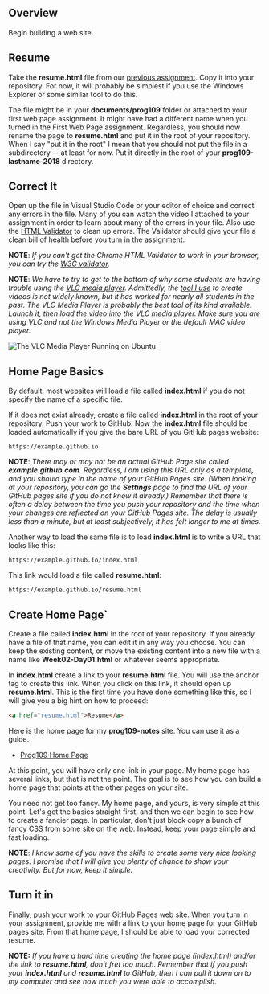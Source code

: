 ## Overview

Begin building a web site.

## Resume

Take the **resume.html** file from our [previous assignment][pr-resume]. Copy it into your repository. For now, it will probably be simplest if you use the Windows Explorer or some similar tool to do this.

The file might be in your **documents/prog109** folder or attached to your first web page assignment. It might have had a different name when you turned in the First Web Page assignment. Regardless, you should now rename the page to **resume.html** and put it in the root of your repository. When I say "put it in the root" I mean that you should not put the file in a subdirectory -- at least for now. Put it directly in the root of your **prog109-lastname-2018** directory.

## Correct It

Open up the file in Visual Studio Code or your editor of choice and correct any errors in the file. Many of you can watch the video I attached to your assignment in order to learn about many of the errors in your file. Also use the [HTML Validator][hv] to clean up errors. The Validator should give your file a clean bill of health before you turn in the assignment.

**NOTE**: _If you can't get the Chrome HTML Validator to work in your browser, you can try the [W3C validator][w3cv]._

**NOTE**: _We have to try to get to the bottom of why some students are having trouble using the [VLC media player][vlcm]. Admittedly, the [tool I use][kazam] to create videos is not widely known, but it has worked for nearly all students in the past. The VLC Media Player is probably the best tool of its kind available. Launch it, then load the video into the VLC media player. Make sure you are using VLC and not the Windows Media Player or the default MAC video player._

![The VLC Media Player Running on Ubuntu][vlcu]

## Home Page Basics

By default, most websites will load a file called **index.html** if you do not specify the name of a specific file.

If it does not exist already, create a file called **index.html** in the root of your repository. Push your work to GitHub. Now the **index.html** file should be loaded automatically if you give the bare URL of you GitHub pages website:

```
https://example.github.io
```

**NOTE**: _There may or may not be an actual GitHub Page site called **example.github.com**. Regardless, I am using this URL only as a template, and you should type in the name of your GitHub Pages site. (When looking at your repository, you can go the **Settings** page to find the URL of your GitHub pages site if you do not know it already.) Remember that there is often a delay between the time you push your repository and the time when your changes are reflected on your GitHub Pages site. The delay is usually less than a minute, but at least subjectively, it has felt longer to me at times._

Another way to load the same file is to load **index.html** is to write a URL that looks like this:

```
https://example.github.io/index.html
```

This link would load a file called **resume.html**:

```
https://example.github.io/resume.html
```

## Create Home Page`

Create a file called **index.html** in the root of your repository. If you already have a file of that name, you can edit it in any way you choose. You can keep the existing content, or move the existing content into a new file with a name like **Week02-Day01.html** or whatever seems appropriate.

In **index.html** create a link to your **resume.html** file. You will use the anchor tag to create this link. When you click on this link, it should open up **resume.html**. This is the first time you have done something like this, so I will give you a big hint on how to proceed:

```HTML
<a href="resume.html">Resume</a>
```

Here is the home page for my **prog109-notes** site. You can use it as a guide.

- [Prog109 Home Page](https://www.elvenware.com/teach/prog109/)

At this point, you will have only one link in your page. My home page has several links, but that is not the point. The goal is to see how you can build a home page that points at the other pages on your site.

You need not get too fancy. My home page, and yours, is very simple at this point. Let's get the basics straight first, and then we can begin to see how to create a fancier page. In particular, don't just block copy a bunch of fancy CSS from some site on the web. Instead, keep your page simple and fast loading.

**NOTE**: _I know some of you have the skills to create some very nice looking pages. I promise that I will give you plenty of chance to show your creativity. But for now, keep it simple._

## Turn it in

Finally, push your work to your GitHub Pages web site. When you turn in your assignment, provide me with a link to your home page for your GitHub pages site. From that home page, I should be able to load your corrected resume.

**NOTE:** _If you have a hard time creating the home page (index.html) and/or the link to **resume.html**, don't fret too much. Remember that if you push your **index.html** and **resume.html** to GitHub, then I can pull it down on to my computer and see how much you were able to accomplish._

[pr-resume]: https://www.elvenware.com/teach/prog109/resume.html
[hv]: http://users.skynet.be/mgueury/mozilla/download_090.html
[w3cv]: https://validator.w3.org/
[vlcm]: https://www.videolan.org/vlc/index.html
[kazam]: https://itsfoss.com/best-linux-screen-recorders/
[vlcu]: https://s3.amazonaws.com/bucket01.elvenware.com/images/vlc-about.png
